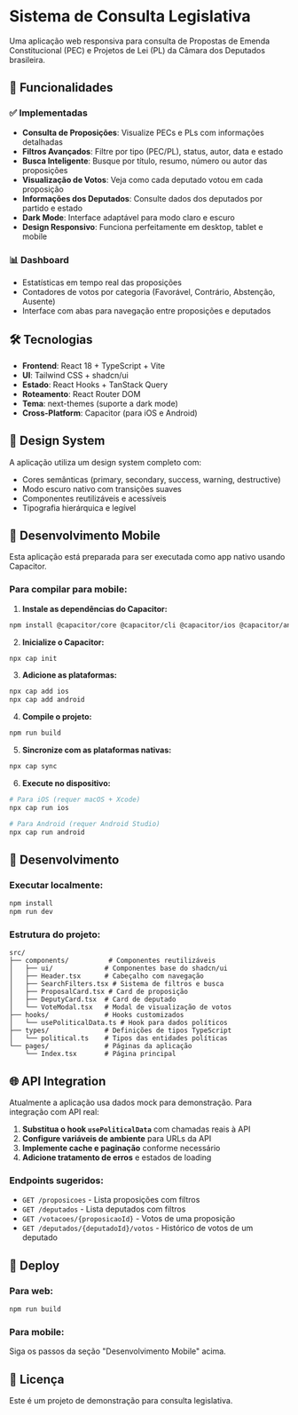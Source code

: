 # Sistema de Consulta Legislativa

Uma aplicação web responsiva para consulta de Propostas de Emenda Constitucional (PEC) e Projetos de Lei (PL) da Câmara dos Deputados brasileira.

## 🚀 Funcionalidades

### ✅ Implementadas
- **Consulta de Proposições**: Visualize PECs e PLs com informações detalhadas
- **Filtros Avançados**: Filtre por tipo (PEC/PL), status, autor, data e estado
- **Busca Inteligente**: Busque por título, resumo, número ou autor das proposições  
- **Visualização de Votos**: Veja como cada deputado votou em cada proposição
- **Informações dos Deputados**: Consulte dados dos deputados por partido e estado
- **Dark Mode**: Interface adaptável para modo claro e escuro
- **Design Responsivo**: Funciona perfeitamente em desktop, tablet e mobile

### 📊 Dashboard
- Estatísticas em tempo real das proposições
- Contadores de votos por categoria (Favorável, Contrário, Abstenção, Ausente)
- Interface com abas para navegação entre proposições e deputados

## 🛠️ Tecnologias

- **Frontend**: React 18 + TypeScript + Vite
- **UI**: Tailwind CSS + shadcn/ui
- **Estado**: React Hooks + TanStack Query
- **Roteamento**: React Router DOM
- **Tema**: next-themes (suporte a dark mode)
- **Cross-Platform**: Capacitor (para iOS e Android)

## 🎨 Design System

A aplicação utiliza um design system completo com:
- Cores semânticas (primary, secondary, success, warning, destructive)
- Modo escuro nativo com transições suaves
- Componentes reutilizáveis e acessíveis
- Tipografia hierárquica e legível

## 📱 Desenvolvimento Mobile

Esta aplicação está preparada para ser executada como app nativo usando Capacitor.

### Para compilar para mobile:

1. **Instale as dependências do Capacitor:**
```bash
npm install @capacitor/core @capacitor/cli @capacitor/ios @capacitor/android
```

2. **Inicialize o Capacitor:**
```bash
npx cap init
```

3. **Adicione as plataformas:**
```bash
npx cap add ios
npx cap add android
```

4. **Compile o projeto:**
```bash
npm run build
```

5. **Sincronize com as plataformas nativas:**
```bash
npx cap sync
```

6. **Execute no dispositivo:**
```bash
# Para iOS (requer macOS + Xcode)
npx cap run ios

# Para Android (requer Android Studio)
npx cap run android
```

## 🔧 Desenvolvimento

### Executar localmente:
```bash
npm install
npm run dev
```

### Estrutura do projeto:
```
src/
├── components/          # Componentes reutilizáveis
│   ├── ui/             # Componentes base do shadcn/ui
│   ├── Header.tsx      # Cabeçalho com navegação
│   ├── SearchFilters.tsx # Sistema de filtros e busca
│   ├── ProposalCard.tsx # Card de proposição
│   ├── DeputyCard.tsx  # Card de deputado
│   └── VoteModal.tsx   # Modal de visualização de votos
├── hooks/              # Hooks customizados
│   └── usePoliticalData.ts # Hook para dados políticos
├── types/              # Definições de tipos TypeScript
│   └── political.ts    # Tipos das entidades políticas
└── pages/              # Páginas da aplicação
    └── Index.tsx       # Página principal
```

## 🌐 API Integration

Atualmente a aplicação usa dados mock para demonstração. Para integração com API real:

1. **Substitua o hook `usePoliticalData`** com chamadas reais à API
2. **Configure variáveis de ambiente** para URLs da API
3. **Implemente cache e paginação** conforme necessário
4. **Adicione tratamento de erros** e estados de loading

### Endpoints sugeridos:
- `GET /proposicoes` - Lista proposições com filtros
- `GET /deputados` - Lista deputados com filtros  
- `GET /votacoes/{proposicaoId}` - Votos de uma proposição
- `GET /deputados/{deputadoId}/votos` - Histórico de votos de um deputado

## 🚀 Deploy

### Para web:
```bash
npm run build
```

### Para mobile:
Siga os passos da seção "Desenvolvimento Mobile" acima.

## 📄 Licença

Este é um projeto de demonstração para consulta legislativa.